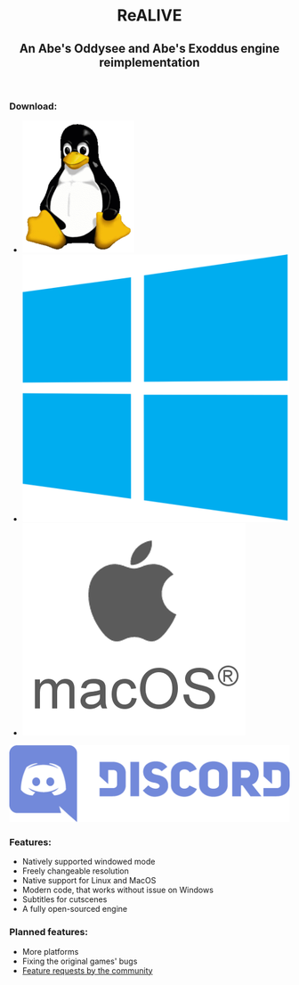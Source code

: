 ---
---

<header>
<h1>ReALIVE</h1>
<h2>An Abe's Oddysee and Abe's Exoddus engine reimplementation</h2>
</header>

<!--The original two parts of the Oddworld series are back, along with some really nice improvements:-->

<main markdown="1">

### Download:

<ul id="downloads">
<li><img src="tux.png"></li>
<li><a href="https://ci.appveyor.com/api/projects/paulsapps/alive-reversing/artifacts/build/ar-0.1-win32.zip?branch=master&job=Platform%3A%20x86"><img src="windows.png"></a></li>
<li><img src="macos.png"></li>
</ul>

<a id="discord" href="https://discord.gg/khs6KKS"><img src="/dc.png"></a>

### Features:

* Natively supported windowed mode
* Freely changeable resolution
* Native support for Linux and MacOS
* Modern code, that works without issue on Windows
* Subtitles for cutscenes
* A fully open-sourced engine

### Planned features:

* More platforms
* Fixing the original games' bugs
* [Feature requests by the community](https://github.com/AliveTeam/alive_reversing/projects/1)
</main>
